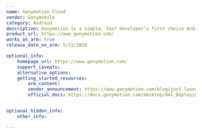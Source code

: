 ```yaml
---
name: Genymotion Cloud
vendor: Genymobile
category: Android
description: Genymotion is a simple, fast developer’s first choice Android emulator. It has evolved into a full-fledged "Android as a service" platform, available across multiple channels in the cloud and on the desktop.
product_url: https://www.genymotion.com/
works_on_arm: true
release_date_on_arm: 5/11/2020

optional_info:
    homepage_url: https://www.genymotion.com/
    support_caveats:
    alternative_options:
    getting_started_resources:
        arm_content:
        vendor_announcement: https://www.genymotion.com/blog/just-launched-arm-native-android-in-the-cloud-environment-on-aws/
        official_docs: https://docs.genymotion.com/desktop/041_Deploying_an_app/#applications-for-arm


optional_hidden_info:
    other_info:

---
```

